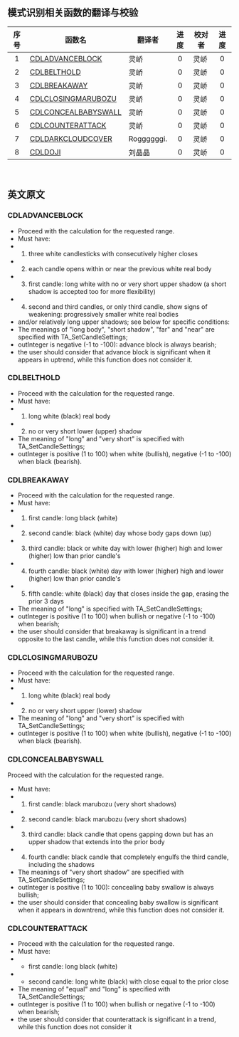 ## 模式识别相关函数的翻译与校验

|序号|函数名|翻译者|进度|校对者|进度|
|:---:|-----|----|:----:|----|:----:|
|1|[CDLADVANCEBLOCK](CDLADVANCEBLOCK.md) |灵峤|0|灵峤|0| 
|2|[CDLBELTHOLD](CDLBELTHOLD.md) |灵峤|0|灵峤|0| 
|3|[CDLBREAKAWAY](CDLBREAKAWAY.md) |灵峤|0|灵峤|0| 
|4|[CDLCLOSINGMARUBOZU](CDLCLOSINGMARUBOZU.md) |灵峤|0|灵峤|0| 
|5|[CDLCONCEALBABYSWALL](CDLCONCEALBABYSWALL.md) |灵峤|0|灵峤|0| 
|6|[CDLCOUNTERATTACK](CDLCOUNTERATTACK.md) |灵峤|0|灵峤|0| 
|7|[CDLDARKCLOUDCOVER](CDLDARKCLOUDCOVER.md) |Roggggggi.|0|灵峤|0| 
|8|[CDLDOJI](CDLDOJI.md) |刘晶晶|0|灵峤|0| 
<br>

## 英文原文

### CDLADVANCEBLOCK
* Proceed with the calculation for the requested range.
* Must have:
* 1. three white candlesticks with consecutively higher closes
* 2. each candle opens within or near the previous white real body 
* 3. first candle: long white with no or very short upper shadow (a short shadow is accepted too for more flexibility)
* 4. second and third candles, or only third candle, show signs of weakening: progressively smaller white real bodies 
* and/or relatively long upper shadows; see below for specific conditions:
* The meanings of "long body", "short shadow", "far" and "near" are specified with TA_SetCandleSettings;
* outInteger is negative (-1 to -100): advance block is always bearish;
* the user should consider that advance block is significant when it appears in uptrend, while this function does not consider it.

### CDLBELTHOLD
* Proceed with the calculation for the requested range.
* Must have:
* 1. long white (black) real body
* 2. no or very short lower (upper) shadow
* The meaning of "long" and "very short" is specified with TA_SetCandleSettings;
* outInteger is positive (1 to 100) when white (bullish), negative (-1 to -100) when black (bearish).

### CDLBREAKAWAY
* Proceed with the calculation for the requested range.
* Must have:
* 1. first candle: long black (white)
* 2. second candle: black (white) day whose body gaps down (up)
* 3. third candle: black or white day with lower (higher) high and lower (higher) low than prior candle's
* 4. fourth candle: black (white) day with lower (higher) high and lower (higher) low than prior candle's
* 5. fifth candle: white (black) day that closes inside the gap, erasing the prior 3 days
* The meaning of "long" is specified with TA_SetCandleSettings;
* outInteger is positive (1 to 100) when bullish or negative (-1 to -100) when bearish;
* the user should consider that breakaway is significant in a trend opposite to the last candle, while this function does not consider it.

### CDLCLOSINGMARUBOZU
* Proceed with the calculation for the requested range.
* Must have:
* 1. long white (black) real body
* 2. no or very short upper (lower) shadow
* The meaning of "long" and "very short" is specified with TA_SetCandleSettings;
* outInteger is positive (1 to 100) when white (bullish), negative (-1 to -100) when black (bearish).

### CDLCONCEALBABYSWALL
Proceed with the calculation for the requested range.
* Must have:
* 1. first candle: black marubozu (very short shadows)
* 2. second candle: black marubozu (very short shadows)
* 3. third candle: black candle that opens gapping down but has an upper shadow that extends into the prior body
* 4. fourth candle: black candle that completely engulfs the third candle, including the shadows
* The meanings of "very short shadow" are specified with TA_SetCandleSettings;
* outInteger is positive (1 to 100): concealing baby swallow is always bullish;
* the user should consider that concealing baby swallow is significant when it appears in downtrend, while this function does not consider it.

### CDLCOUNTERATTACK
* Proceed with the calculation for the requested range.
* Must have:
* - first candle: long black (white)
* - second candle: long white (black) with close equal to the prior close
* The meaning of "equal" and "long" is specified with TA_SetCandleSettings;
* outInteger is positive (1 to 100) when bullish or negative (-1 to -100) when bearish;
* the user should consider that counterattack is significant in a trend, while this function does not consider it
